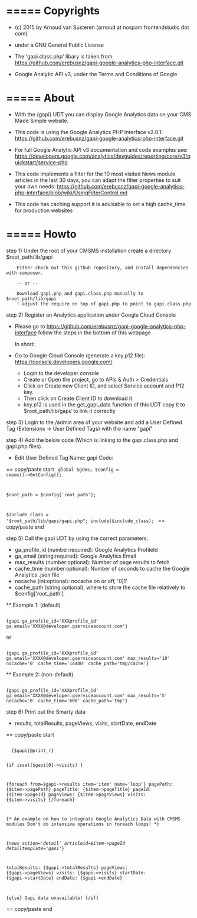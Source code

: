 =====
Copyrights
=====

* (c) 2015 by Arnoud van Susteren (arnoud at nospam frontendstudio dot com)
* under a GNU General Public License

* The 'gapi.class.php' libary is taken from: https://github.com/erebusnz/gapi-google-analytics-php-interface.git
* Google Analytic API v3, under the Terms and Conditions of Google

=====
About
=====

 * With the {gapi} UDT you can display Google Analytics data on your CMS Made Simple website.

 * This code is using the Google Analytics PHP Interface v2.0.1:
    https://github.com/erebusnz/gapi-google-analytics-php-interface.git

 * For full Google Analytic API v3 documentation and code examples see:
    https://developers.google.com/analytics/devguides/reporting/core/v3/quickstart/service-php

 * This code implements a filter for the 10 most visited News module articles in the last 30 days,
   you can adapt the filter properties to suit your own needs:
   https://github.com/erebusnz/gapi-google-analytics-php-interface/blob/wiki/UsingFilterControl.md

 * This code has caching support it is advisable to set a high cache_time for production websites

=====
Howto
=====

step 1) Under the root of your CMSMS installation create a directory $root_path/lib/gapi

        Either check out this github repository, and install dependencies with composer.

        -- or --

        Download gapi.php and gapi.class.php manually to $root_path/lib/gapi
        ! adjust the require on top of gapi.php to point to gapi.class.php

step 2) Register an Analytics application under Google Cloud Console

 * Please go to https://github.com/erebusnz/gapi-google-analytics-php-interface
   follow the steps in the bottom of this webpage

   In short:

 * Go to Google Cloud Console (generate a key.p12 file): https://console.developers.google.com/
   - Login to the developer console
   - Create or Open the project, go to APIs & Auth > Credentials
   - Click on Create new Client ID, and select Service account and P12 key.
   - Then click on Create Client ID to download it.
   - key.p12 is used in the get_gapi_data function of this UDT copy it to $root_path/lib/gapi/ to link it correctly

step 3) Login to the /admin area of your website and add a User Defined Tag
        (Extensions -> User Defined Tags) with the name "gapi"

step 4) Add the below code (Which is linking to the gapi.class.php and gapi.php files).

* Edit User Defined Tag
Name: gapi
Code:

 == copy/paste start
<code>
global $gCms;
$config = cmsms()->GetConfig();

$root_path =  $config['root_path'];

$include_class = "$root_path/lib/gapi/gapi.php";
include($include_class);
</code>
 == copy/paste end

step 5) Call the gapi UDT by using the correct parameters:

 * ga_profile_id (number:required): Google Analytics ProfileId
 * ga_email (string:required): Google Analytics Email
 * max_results (number:optional): Number of page results to fetch
 * cache_time (number:optional): Number of seconds to cache the Google Analytics .json file
 * nocache (int:optional): nocache on or off, '0|1'
 * cache_path (string:optional): where to store the cache file relatively to $config['root_path']

** Example 1: (default)

<code>
{gapi ga_profile_id='XXXprofile_id' ga_email='XXXX@developer.gserviceaccount.com'}
</code>

or

<code>
{gapi ga_profile_id='XXXprofile_id' ga_email='XXXX@developer.gserviceaccount.com' max_results='10' nocache='0' cache_time='14400' cache_path='tmp/cache'}
</code>

** Example 2: (non-default)

<code>
{gapi ga_profile_id='XXXprofile_id' ga_email='XXXX@developer.gserviceaccount.com' max_results='5' nocache='0' cache_time='600' cache_path='tmp'}
</code>

step 6) Print out the Smarty data

 * results, totalResults, pageViews, visits, startDate, endDate

 == copy/paste start

<code>
  {$gapi|@print_r}

  {if isset($gapi[0]->visits) }

  {foreach from=$gapi->results item='item' name='loop'}
    pagePath: {$item->pagePath}
    pageTitle: {$item->pageTitle}
    pageId: {$item->pageId}
    pageViews: {$item->pageViews}
    visits: {$item->visits}
  {/foreach}

  {*
    An example on how to integrate Google Analytics Data with CMSMS modules
    Don't do intensive operations in foreach loops!
  *}

  {*news action='detail' articleid=$item->pageId detailtemplate='gapi'*}

  totalResults: {$gapi->totalResults}
  pageViews: {$gapi->pageViews}
  visits: {$gapi->visits}
  startDate: {$gapi->startDate}
  endDate: {$gapi->endDate}

  {else}
     Gapi data unavailable!
  {/if}
</code>

== copy/paste end
